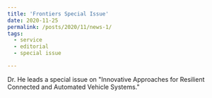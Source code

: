 ```yaml
---
title: 'Frontiers Special Issue'
date: 2020-11-25
permalink: /posts/2020/11/news-1/
tags:
  - service
  - editorial
  - special issue

---
```


Dr. He leads a special issue on "Innovative Approaches for Resilient Connected and Automated Vehicle Systems."